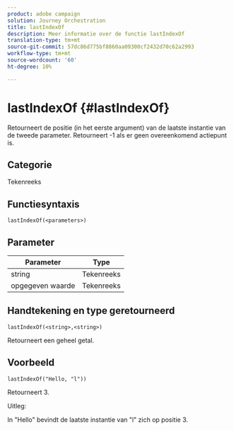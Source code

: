 ```yaml
---
product: adobe campaign
solution: Journey Orchestration
title: lastIndexOf
description: Meer informatie over de functie lastIndexOf
translation-type: tm+mt
source-git-commit: 57dc86d775bf8860aa09300cf2432d70c62a2993
workflow-type: tm+mt
source-wordcount: '60'
ht-degree: 10%

---
```



# lastIndexOf {#lastIndexOf}

Retourneert de positie (in het eerste argument) van de laatste instantie van de tweede parameter. Retourneert -1 als er geen overeenkomend actiepunt is.

## Categorie

Tekenreeks

## Functiesyntaxis

`lastIndexOf(<parameters>)`

## Parameter

| Parameter | Type |
|-----------|------------------|
| string | Tekenreeks |
| opgegeven waarde | Tekenreeks |

## Handtekening en type geretourneerd

`lastIndexOf(<string>,<string>)`

Retourneert een geheel getal.

## Voorbeeld

`lastIndexOf("Hello, "l"))`

Retourneert 3.

Uitleg:

In &quot;Hello&quot; bevindt de laatste instantie van &quot;l&quot; zich op positie 3.
